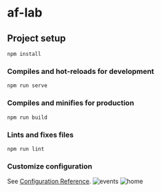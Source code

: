 # af-lab

## Project setup
```
npm install
```

### Compiles and hot-reloads for development
```
npm run serve
```

### Compiles and minifies for production
```
npm run build
```

### Lints and fixes files
```
npm run lint
```

### Customize configuration
See [Configuration Reference](https://cli.vuejs.org/config/).
![events](https://user-images.githubusercontent.com/75049194/143776472-a59810ea-f221-4704-bdc0-f203fa447b99.PNG)
![home](https://user-images.githubusercontent.com/75049194/143776473-a43d6f7b-bea4-4ee8-a55c-85f823da0e01.PNG)
